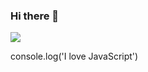 ### Hi there 👋
![](https://twitter.com/emrankhan69/header_photo)

console.log('I love JavaScript')





